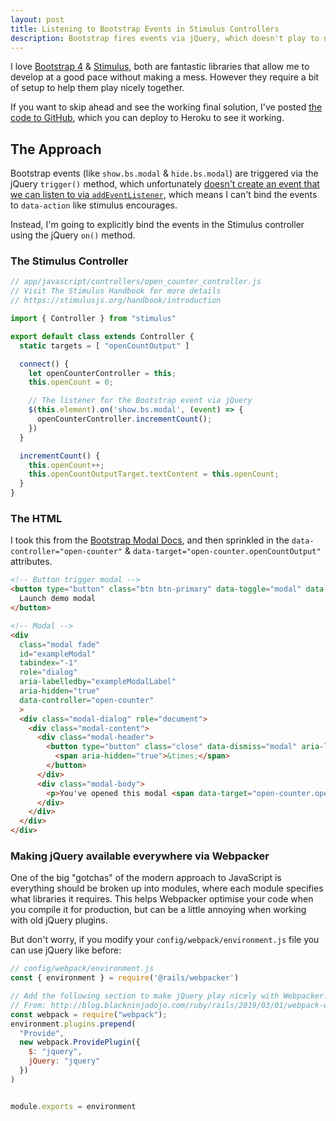 ```yaml
---
layout: post
title: Listening to Bootstrap Events in Stimulus Controllers
description: Bootstrap fires events via jQuery, which doesn't play to nicely with Stimulus. Here is how to make them play nicely.
---
```


I love [Bootstrap 4](https://getbootstrap.com) & [Stimulus](https://stimulusjs.org), both are fantastic libraries that allow me to develop at a good pace without making a mess. However they require a bit of setup to help them play nicely together.

If you want to skip ahead and see the working final solution, I've posted [the code to GitHub](https://github.com/MikeRogers0/BootstrapAndStimulusExample), which you can deploy to Heroku to see it working.

## The Approach

Bootstrap events (like `show.bs.modal` & `hide.bs.modal`) are triggered via the jQuery `trigger()` method, which unfortunately [doesn't create an event that we can listen to via  `addEventListener`](https://stackoverflow.com/a/24212373), which means I can't bind the events to `data-action` like stimulus encourages.

Instead, I'm going to explicitly bind the events in the Stimulus controller using the jQuery `on()` method.

### The Stimulus Controller

```javascript
// app/javascript/controllers/open_counter_controller.js
// Visit The Stimulus Handbook for more details 
// https://stimulusjs.org/handbook/introduction

import { Controller } from "stimulus"

export default class extends Controller {
  static targets = [ "openCountOutput" ]

  connect() {
    let openCounterController = this;
    this.openCount = 0;

    // The listener for the Bootstrap event via jQuery
    $(this.element).on('show.bs.modal', (event) => {
      openCounterController.incrementCount();
    })
  }

  incrementCount() {
    this.openCount++;
    this.openCountOutputTarget.textContent = this.openCount;
  }
}
```

### The HTML

I took this from the [Bootstrap Modal Docs](https://getbootstrap.com/docs/4.3/components/modal/), and then sprinkled in the `data-controller="open-counter"` & `data-target="open-counter.openCountOutput"` attributes.

```html
<!-- Button trigger modal -->
<button type="button" class="btn btn-primary" data-toggle="modal" data-target="#exampleModal">
  Launch demo modal
</button>

<!-- Modal -->
<div
  class="modal fade"
  id="exampleModal"
  tabindex="-1"
  role="dialog"
  aria-labelledby="exampleModalLabel"
  aria-hidden="true"
  data-controller="open-counter"
  >
  <div class="modal-dialog" role="document">
    <div class="modal-content">
      <div class="modal-header">
        <button type="button" class="close" data-dismiss="modal" aria-label="Close">
          <span aria-hidden="true">&times;</span>
        </button>
      </div>
      <div class="modal-body">
        <p>You've opened this modal <span data-target="open-counter.openCountOutput">0</span> times</p>
      </div>
    </div>
  </div>
</div>
```

### Making jQuery available everywhere via Webpacker

One of the big "gotchas" of the modern approach to JavaScript is everything should be broken up into modules, where each module specifies what libraries it requires. This helps Webpacker optimise your code when you compile it for production, but can be a little annoying when working with old jQuery plugins.

But don't worry, if you modify your `config/webpack/environment.js` file you can use jQuery like before:

```javascript
// config/webpack/environment.js
const { environment } = require('@rails/webpacker')

// Add the following section to make jQuery play nicely with Webpacker.
// From: http://blog.blackninjadojo.com/ruby/rails/2019/03/01/webpack-webpacker-and-modules-oh-my-how-to-add-javascript-to-ruby-on-rails.html
const webpack = require("webpack");
environment.plugins.prepend(
  "Provide",
  new webpack.ProvidePlugin({
    $: "jquery",
    jQuery: "jquery"
  })
)


module.exports = environment
```
